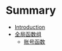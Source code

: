 # Summary

* [Introduction](README.md)
* [全局函数组](chapter1.md)
  * [账号函数](chapter1/zhang-hao-han-shu.md)

